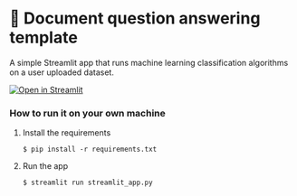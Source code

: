 # 📄 Document question answering template

A simple Streamlit app that runs machine learning classification algorithms on a user uploaded dataset.

[![Open in Streamlit](https://static.streamlit.io/badges/streamlit_badge_black_white.svg)](https://automl-685-622.streamlit.app/)

### How to run it on your own machine

1. Install the requirements

   ```
   $ pip install -r requirements.txt
   ```

2. Run the app

   ```
   $ streamlit run streamlit_app.py
   ```

